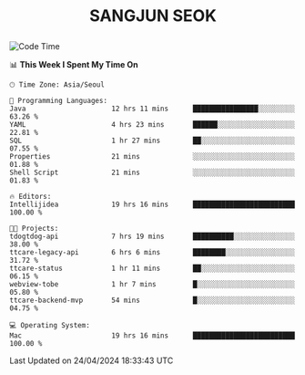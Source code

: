 <h1>
 <p align="center">
   SANGJUN SEOK
 </p>
</h1>

<!--START_SECTION:waka-->
![Code Time](http://img.shields.io/badge/Code%20Time-3%2C503%20hrs%2019%20mins-blue)

📊 **This Week I Spent My Time On** 

```text
🕑︎ Time Zone: Asia/Seoul

💬 Programming Languages: 
Java                     12 hrs 11 mins      ████████████████░░░░░░░░░   63.26 % 
YAML                     4 hrs 23 mins       ██████░░░░░░░░░░░░░░░░░░░   22.81 % 
SQL                      1 hr 27 mins        ██░░░░░░░░░░░░░░░░░░░░░░░   07.55 % 
Properties               21 mins             ░░░░░░░░░░░░░░░░░░░░░░░░░   01.88 % 
Shell Script             21 mins             ░░░░░░░░░░░░░░░░░░░░░░░░░   01.83 % 

🔥 Editors: 
Intellijidea             19 hrs 16 mins      █████████████████████████   100.00 % 

🐱‍💻 Projects: 
tdogtdog-api             7 hrs 19 mins       ██████████░░░░░░░░░░░░░░░   38.00 % 
ttcare-legacy-api        6 hrs 6 mins        ████████░░░░░░░░░░░░░░░░░   31.72 % 
ttcare-status            1 hr 11 mins        ██░░░░░░░░░░░░░░░░░░░░░░░   06.15 % 
webview-tobe             1 hr 7 mins         █░░░░░░░░░░░░░░░░░░░░░░░░   05.80 % 
ttcare-backend-mvp       54 mins             █░░░░░░░░░░░░░░░░░░░░░░░░   04.75 % 

💻 Operating System: 
Mac                      19 hrs 16 mins      █████████████████████████   100.00 % 
```


 Last Updated on 24/04/2024 18:33:43 UTC
<!--END_SECTION:waka-->
